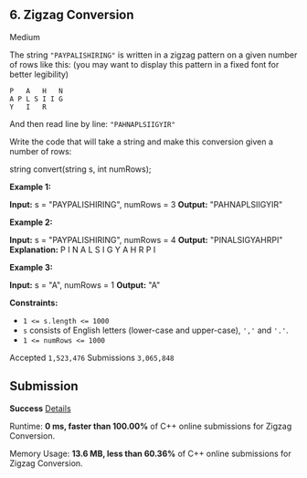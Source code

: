 
## 6.  Zigzag Conversion

Medium


The string  `"PAYPALISHIRING"`  is written in a zigzag pattern on a given number of rows like this: (you may want to display this pattern in a fixed font for better legibility)
```
P   A   H   N
A P L S I I G
Y   I   R
```
And then read line by line:  `"PAHNAPLSIIGYIR"`

Write the code that will take a string and make this conversion given a number of rows:

string convert(string s, int numRows);

**Example 1:**

**Input:** s = "PAYPALISHIRING", numRows = 3
**Output:** "PAHNAPLSIIGYIR"

**Example 2:**

**Input:** s = "PAYPALISHIRING", numRows = 4
**Output:** "PINALSIGYAHRPI"
**Explanation:**
P     I    N
A   L S  I G
Y A   H R
P     I

**Example 3:**

**Input:** s = "A", numRows = 1
**Output:** "A"

**Constraints:**

-   `1 <= s.length <= 1000`
-   `s`  consists of English letters (lower-case and upper-case),  `','`  and  `'.'`.
-   `1 <= numRows <= 1000`

Accepted `1,523,476`  Submissions `3,065,848`

## Submission
**Success**  [Details](https://leetcode.com/submissions/detail/1445231912/)

Runtime: **0 ms, faster than  100.00%**  of  C++  online submissions for  Zigzag Conversion.

Memory Usage: **13.6 MB, less than  60.36%**  of  C++  online submissions for  Zigzag Conversion.